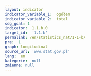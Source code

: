 ```yaml
---
layout: indicator
indicator_variable_1:  ogółem
indicator_variable_2:  total
sdg_goal: 1
indicator:  1.1.b.0
target_id:  '1.1.b'
permalink: /en/statistics_nat/1-1-b/
pre:  1
graph: longitudinal
source_url: 'www.stat.gov.pl'
lang:  en
kategorie:  null
zmienne: null
---
```

